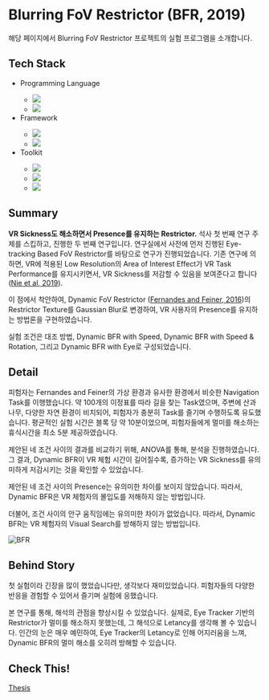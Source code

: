 <h1>Blurring FoV Restrictor (BFR, 2019)</h1>
<p>해당 페이지에서 Blurring FoV Restrictor 프로젝트의 실험 프로그램을 소개합니다.</p>

<h2>Tech Stack</h2>
<ul>
  <li>Programming Language</li>
  <ul>
    <li><img src="https://img.shields.io/badge/C Sharp-239120?style=flat-square&logo=c-sharp&logoColor=white"/></li>
    <li><img src="https://img.shields.io/badge/Unity Shader Lab-000000?style=flat-square&logo=Unity&logoColor=white"/></li>
  </ul>
  <li>Framework</li>
  <ul>
    <li><img src="https://img.shields.io/badge/Tobii EyeTracker-000000?style=flat-square&logo=Unity&logoColor=white"/></li>
    <li><img src="https://img.shields.io/badge/SteamVR-000000?style=flat-square&logo=Steam&logoColor=white"/></li>
  </ul>
  <li>Toolkit</li>
  <ul>
    <li><img src="https://img.shields.io/badge/Unity-000000?style=flat-square&logo=Unity&logoColor=white"/></li>
    <li><img src="https://img.shields.io/badge/Oculus-1C1E20?style=flat-square&logo=Oculus&logoColor=white"/></li>
    <li><img src="https://img.shields.io/badge/HTC Vive-2e317d?style=flat-square&logo=Steam&logoColor=white"/></li>
  </ul>
</ul>

<h2>Summary</h2>
<p><b>VR Sickness도 해소하면서 Presence를 유지하는 Restrictor.</b> 석사 첫 번째 연구 주제를 스킵하고, 진행한 두 번째 연구입니다. 연구실에서 사전에 먼저 진행된 Eye-tracking Based FoV Restrictor를 바탕으로 연구가 진행되었습니다. 기존 연구에 의하면, VR에 적용된 Low Resolution의 Area of Interest Effect가 VR Task Performance를 유지시키면서, VR Sickness를 저감할 수 있음을 보여준다고 합니다 (<a href="https://ieeexplore.ieee.org/abstract/document/8618360?casa_token=7XIKJHIgh_AAAAAA:rp1yiae0uQFRLDEISb3SLB9tHq-I4r13ahLdix2YKq_MprlbajdrGSWLh_mCDj727ZVWgq-4Tt4">Nie et al, 2019</a>).</p> 이 점에서 착안하여, Dynamic FoV Restrictor (<a href="https://ieeexplore.ieee.org/abstract/document/7460053/?casa_token=9q7iwoZ6RFwAAAAA:jLBkmf-DvmYYMkP2OZ6dnjylGfWx10gia4EnSpJ-emdUeY7tDnZfi4MIexVrL57gXLI9nEGhXUY">Fernandes and Feiner, 2016</a>)의 Restrictor Texture를 Gaussian Blur로 변경하여, VR 사용자의 Presence를 유지하는 방법론을 구현하였습니다.</p>
<p>실험 조건은 대조 방법, Dynamic BFR with Speed, Dynamic BFR with Speed & Rotation, 그리고 Dynamic BFR with Eye로 구성되었습니다. 

<h2>Detail</h2>
<p>피험자는 Fernandes and Feiner의 가상 환경과 유사한 환경에서 비슷한 Navigation Task를 이행했습니다. 약 100개의 이정표를 따라 길을 찾는 Task였으며, 주변에 산과 나무, 다양한 자연 환경이 비치되어, 피험자가 충분히 Task를 즐기며 수행하도록 유도했습니다. 평균적인 실험 시간은 블록 당 약 10분이었으며, 피험자들에게 멀미를 해소하는 휴식시간을 최소 5분 제공하였습니다.</p>
<p>제안된 네 조건 사이의 결과를 비교하기 위해, ANOVA를 통해, 분석을 진행하였습니다. 그 결과, Dynamic BFR이 VR 체험 시간이 길어질수록, 증가하는 VR Sickness를 유의미하게 저감시키는 것을 확인할 수 있었습니다.</p>
<p>제안된 네 조건 사이의 Presence는 유의미한 차이를 보이지 않았습니다. 따라서, Dynamic BFR은 VR 체험자의 몰입도를 저해하지 않는 방법입니다.</p>
<p>더불어, 조건 사이의 안구 움직임에는 유의미한 차이가 없었습니다. 따라서, Dynamic BFR는 VR 체험자의 Visual Search를 방해하지 않는 방법입니다.</p>

![BFR](https://user-images.githubusercontent.com/30020288/115150139-11e07180-a0a2-11eb-8e0c-5e110b392ea6.PNG)

<h2>Behind Story</h2>
<p>첫 실험이라 긴장을 많이 했었습니다만, 생각보다 재미있었습니다. 피험자들의 다양한 반응을 경험할 수 있어서 즐기며 실험에 응했습니다.</p>
<p>본 연구를 통해, 해석의 관점을 향상시킬 수 있었습니다. 실제로, Eye Tracker 기반의 Restrictor가 멀미를 해소하지 못했는데, 그 해석으로 Letancy를 생각해 볼 수 있습니다. 인간의 눈은 매우 예민하여, Eye Tracker의 Letancy로 인해 어지러움을 느껴, Dynamic BFR의 멀미 해소를 오히려 방해할 수 있습니다.</p>

<h2>Check This!</h2>
<a href="http://www.riss.kr/search/detail/DetailView.do?p_mat_type=be54d9b8bc7cdb09&control_no=aacc914c7d9694e5ffe0bdc3ef48d419">Thesis</a>
